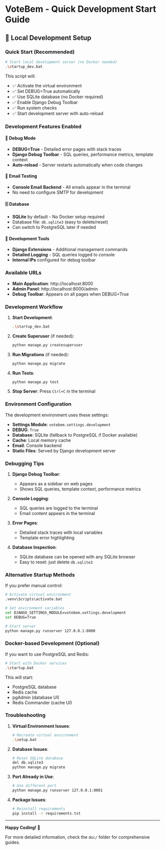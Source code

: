 # VoteBem - Quick Development Start Guide

## 🚀 Local Development Setup

### Quick Start (Recommended)
```bash
# Start local development server (no Docker needed)
.\startup_dev.bat
```

This script will:
- ✅ Activate the virtual environment
- ✅ Set DEBUG=True automatically
- ✅ Use SQLite database (no Docker required)
- ✅ Enable Django Debug Toolbar
- ✅ Run system checks
- ✅ Start development server with auto-reload

### Development Features Enabled

#### 🐛 Debug Mode
- **DEBUG=True** - Detailed error pages with stack traces
- **Django Debug Toolbar** - SQL queries, performance metrics, template context
- **Auto-reload** - Server restarts automatically when code changes

#### 📧 Email Testing
- **Console Email Backend** - All emails appear in the terminal
- No need to configure SMTP for development

#### 🗄️ Database
- **SQLite** by default - No Docker setup required
- Database file: `db.sqlite3` (easy to delete/reset)
- Can switch to PostgreSQL later if needed

#### 🔧 Development Tools
- **Django Extensions** - Additional management commands
- **Detailed Logging** - SQL queries logged to console
- **Internal IPs** configured for debug toolbar

### Available URLs
- **Main Application**: http://localhost:8000
- **Admin Panel**: http://localhost:8000/admin
- **Debug Toolbar**: Appears on all pages when DEBUG=True

### Development Workflow

1. **Start Development**:
   ```bash
   .\startup_dev.bat
   ```

2. **Create Superuser** (if needed):
   ```bash
   python manage.py createsuperuser
   ```

3. **Run Migrations** (if needed):
   ```bash
   python manage.py migrate
   ```

4. **Run Tests**:
   ```bash
   python manage.py test
   ```

5. **Stop Server**: Press `Ctrl+C` in the terminal

### Environment Configuration

The development environment uses these settings:
- **Settings Module**: `votebem.settings.development`
- **DEBUG**: `True`
- **Database**: SQLite (fallback to PostgreSQL if Docker available)
- **Cache**: Local memory cache
- **Email**: Console backend
- **Static Files**: Served by Django development server

### Debugging Tips

1. **Django Debug Toolbar**: 
   - Appears as a sidebar on web pages
   - Shows SQL queries, template context, performance metrics

2. **Console Logging**:
   - SQL queries are logged to the terminal
   - Email content appears in the terminal

3. **Error Pages**:
   - Detailed stack traces with local variables
   - Template error highlighting

4. **Database Inspection**:
   - SQLite database can be opened with any SQLite browser
   - Easy to reset: just delete `db.sqlite3`

### Alternative Startup Methods

If you prefer manual control:

```bash
# Activate virtual environment
.venv\Scripts\activate.bat

# Set environment variables
set DJANGO_SETTINGS_MODULE=votebem.settings.development
set DEBUG=True

# Start server
python manage.py runserver 127.0.0.1:8000
```

### Docker-based Development (Optional)

If you want to use PostgreSQL and Redis:

```bash
# Start with Docker services
.\startup.bat
```

This will start:
- PostgreSQL database
- Redis cache
- pgAdmin (database UI)
- Redis Commander (cache UI)

### Troubleshooting

1. **Virtual Environment Issues**:
   ```bash
   # Recreate virtual environment
   .\setup.bat
   ```

2. **Database Issues**:
   ```bash
   # Reset SQLite database
   del db.sqlite3
   python manage.py migrate
   ```

3. **Port Already in Use**:
   ```bash
   # Use different port
   python manage.py runserver 127.0.0.1:8001
   ```

4. **Package Issues**:
   ```bash
   # Reinstall requirements
   pip install -r requirements.txt
   ```

---

**Happy Coding! 🎉**

For more detailed information, check the `doc/` folder for comprehensive guides.